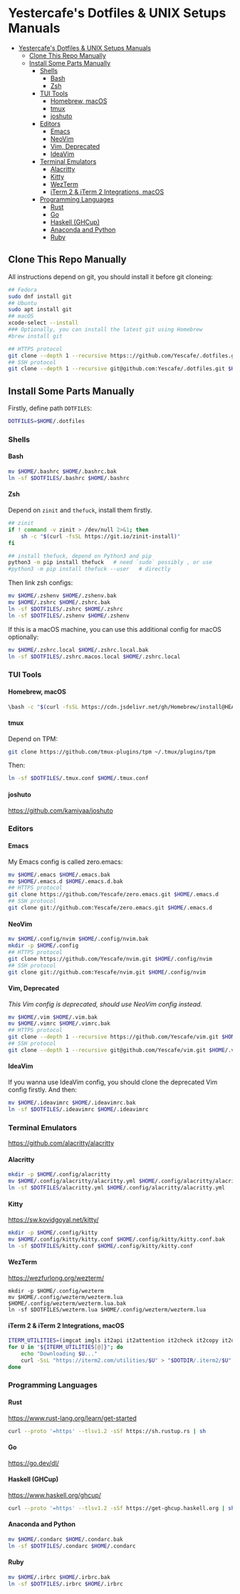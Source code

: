 # Yestercafe's Dotfiles & UNIX Setups Manuals

- [Yestercafe's Dotfiles \& UNIX Setups Manuals](#yestercafes-dotfiles--unix-setups-manuals)
  - [Clone This Repo Manually](#clone-this-repo-manually)
  - [Install Some Parts Manually](#install-some-parts-manually)
    - [Shells](#shells)
      - [Bash](#bash)
      - [Zsh](#zsh)
    - [TUI Tools](#tui-tools)
      - [Homebrew, macOS](#homebrew-macos)
      - [tmux](#tmux)
      - [joshuto](#joshuto)
    - [Editors](#editors)
      - [Emacs](#emacs)
      - [NeoVim](#neovim)
      - [Vim, Deprecated](#vim-deprecated)
      - [IdeaVim](#ideavim)
    - [Terminal Emulators](#terminal-emulators)
      - [Alacritty](#alacritty)
      - [Kitty](#kitty)
      - [WezTerm](#wezterm)
      - [iTerm 2 \& iTerm 2 Integrations, macOS](#iterm-2--iterm-2-integrations-macos)
    - [Programming Languages](#programming-languages)
      - [Rust](#rust)
      - [Go](#go)
      - [Haskell (GHCup)](#haskell-ghcup)
      - [Anaconda and Python](#anaconda-and-python)
      - [Ruby](#ruby)

## Clone This Repo Manually

All instructions depend on git, you should install it before git cloneing:

```bash
## Fedora
sudo dnf install git
## Ubuntu
sudo apt install git
## macOS
xcode-select --install
### Optionally, you can install the latest git using Homebrew
#brew install git
```

```bash
## HTTPS protocol
git clone --depth 1 --recursive https:://github.com/Yescafe/.dotfiles.git $HOME/.dotfiles
## SSH protocol
git clone --depth 1 --recursive git@github.com:Yescafe/.dotfiles.git $HOME/.dotfiles
```


## Install Some Parts Manually

Firstly, define path `DOTFILES`:

```bash
DOTFILES=$HOME/.dotfiles
```

### Shells

#### Bash

```bash
mv $HOME/.bashrc $HOME/.bashrc.bak
ln -sf $DOTFILES/.bashrc $HOME/.bashrc
```

#### Zsh

Depend on `zinit` and `thefuck`, install them firstly.

```bash
## zinit
if ! command -v zinit > /dev/null 2>&1; then
    sh -c "$(curl -fsSL https://git.io/zinit-install)"
fi

## install thefuck, depend on Python3 and pip
python3 -m pip install thefuck   # need `sudo` possibly , or use
#python3 -m pip install thefuck --user   # directly
```

Then link zsh configs:

```bash
mv $HOME/.zshenv $HOME/.zshenv.bak
mv $HOME/.zshrc $HOME/.zshrc.bak
ln -sf $DOTFILES/.zshrc $HOME/.zshrc
ln -sf $DOTFILES/.zshenv $HOME/.zshenv
```

If this is a macOS machine, you can use this additional config for macOS optionally:

```bash
mv $HOME/.zshrc.local $HOME/.zshrc.local.bak
ln -sf $DOTFILES/.zshrc.macos.local $HOME/.zshrc.local
```


### TUI Tools

#### Homebrew, macOS

```bash
\bash -c "$(curl -fsSL https://cdn.jsdelivr.net/gh/Homebrew/install@HEAD/install.sh)"
```

#### tmux

Depend on TPM:

```bash
git clone https://github.com/tmux-plugins/tpm ~/.tmux/plugins/tpm
```

Then:

```bash
ln -sf $DOTFILES/.tmux.conf $HOME/.tmux.conf
```

#### joshuto

<https://github.com/kamiyaa/joshuto>


### Editors

#### Emacs

My Emacs config is called zero.emacs:

```bash
mv $HOME/.emacs $HOME/.emacs.bak
mv $HOME/.emacs.d $HOME/.emacs.d.bak
## HTTPS protocol
git clone https://github.com/Yescafe/zero.emacs.git $HOME/.emacs.d
## SSH protocol
git clone git://github.com:Yescafe/zero.emacs.git $HOME/.emacs.d
```

#### NeoVim

```bash
mv $HOME/.config/nvim $HOME/.config/nvim.bak
mkdir -p $HOME/.config
## HTTPS protocol
git clone https://github.com/Yescafe/nvim.git $HOME/.config/nvim
## SSH protocol
git clone git://github.com:Yescafe/nvim.git $HOME/.config/nvim
```

#### Vim, Deprecated

*This Vim config is deprecated, should use NeoVim config instead.*

```bash
mv $HOME/.vim $HOME/.vim.bak
mv $HOME/.vimrc $HOME/.vimrc.bak
## HTTPS protocol
git clone --depth 1 --recursive https://github.com/Yescafe/vim.git $HOME/.vim
## SSH protocol
git clone --depth 1 --recursive git@github.com/Yescafe/vim.git $HOME/.vim
```

#### IdeaVim

If you wanna use IdeaVim config, you should clone the deprecated Vim config firstly. And then:

```bash
mv $HOME/.ideavimrc $HOME/.ideavimrc.bak
ln -sf $DOTFILES/.ideavimrc $HOME/.ideavimrc
```


### Terminal Emulators

<https://github.com/alacritty/alacritty>

#### Alacritty

```bash
mkdir -p $HOME/.config/alacritty
mv $HOME/.config/alacritty/alacritty.yml $HOME/.config/alacritty/alacritty.yml.bak
ln -sf $DOTFILES/alacritty.yml $HOME/.config/alacritty/alacritty.yml
```

#### Kitty

<https://sw.kovidgoyal.net/kitty/>

```bash
mkdir -p $HOME/.config/kitty
mv $HOME/.config/kitty/kitty.conf $HOME/.config/kitty/kitty.conf.bak
ln -sf $DOTFILES/kitty.conf $HOME/.config/kitty/kitty.conf
```

#### WezTerm

<https://wezfurlong.org/wezterm/>

```bashk
mkdir -p $HOME/.config/wezterm
mv $HOME/.config/wezterm/wezterm.lua $HOME/.config/wezterm/wezterm.lua.bak
ln -sf $DOTFILES/wezterm.lua $HOME/.config/wezterm/wezterm.lua
```

#### iTerm 2 & iTerm 2 Integrations, macOS

```bash
ITERM_UTILITIES=(imgcat imgls it2api it2attention it2check it2copy it2dl it2getvar it2git it2setcolor it2setkeylabel it2tip it2ul it2universion it2profile)
for U in "${ITERM_UTILITIES[@]}"; do
    echo "Downloading $U..."
    curl -SsL "https://iterm2.com/utilities/$U" > "$DOTDIR/.iterm2/$U" && chmod +x "$DOTDIR/.iterm2/$U"
done
```


### Programming Languages

#### Rust

<https://www.rust-lang.org/learn/get-started>

```bash
curl --proto '=https' --tlsv1.2 -sSf https://sh.rustup.rs | sh
```

#### Go

<https://go.dev/dl/>

#### Haskell (GHCup)

<https://www.haskell.org/ghcup/>

```bash
curl --proto '=https' --tlsv1.2 -sSf https://get-ghcup.haskell.org | sh
```

#### Anaconda and Python

```bash
mv $HOME/.condarc $HOME/.condarc.bak
ln -sf $DOTFILES/.condarc $HOME/.condarc
```

#### Ruby

```bash
mv $HOME/.irbrc $HOME/.irbrc.bak
ln -sf $DOTFILES/.irbrc $HOME/.irbrc
```

